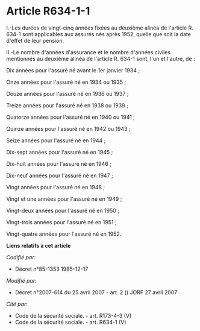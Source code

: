 # Article R634-1-1

I.-Les durées de vingt-cinq années fixées au deuxième alinéa de l'article R. 634-1 sont applicables aux assurés nés après
1952, quelle que soit la date d'effet de leur pension. 

II.-Le nombre d'années d'assurance et le nombre d'années civiles mentionnés au deuxième alinéa de l'article R. 634-1 sont,
l'un et l'autre, de : 

Dix années pour l'assuré né avant le 1er janvier 1934 ; 

Onze années pour l'assuré né en 1934 ou 1935 ; 

Douze années pour l'assuré né en 1936 ou 1937 ; 

Treize années pour l'assuré né en 1938 ou 1939 ; 

Quatorze années pour l'assuré né en 1940 ou 1941 ; 

Quinze années pour l'assuré né en 1942 ou 1943 ; 

Seize années pour l'assuré né en 1944 ; 

Dix-sept années pour l'assuré né en 1945 ; 

Dix-huit années pour l'assuré né en 1946 ; 

Dix-neuf années pour l'assuré né en 1947 ; 

Vingt années pour l'assuré né en 1948 ; 

Vingt et une années pour l'assuré né en 1949 ; 

Vingt-deux années pour l'assuré né en 1950 ; 

Vingt-trois années pour l'assuré né en 1951 ; 

Vingt-quatre années pour l'assuré né en 1952.

**Liens relatifs à cet article**

_Codifié par_:

  - Décret n°85-1353 1985-12-17

_Modifié par_:

  - Décret n°2007-614 du 25 avril 2007 - art. 2 () JORF 27 avril 2007

_Cité par_:

  - Code de la sécurité sociale. - art. R173-4-3 (V)
  - Code de la sécurité sociale. - art. R634-1 (V)
